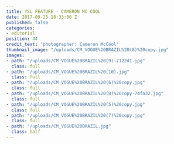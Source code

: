 ```yaml
---
title: YSL FEATURE - CAMERON MC COOL
date: 2017-09-25 18:33:00 Z
published: false
categories:
- editorial
position: 44
credit_text: 'photographer: Cameron McCool'
thumbnail_image: "/uploads/CM_VOGUE%20BRAZIL%20(8)%20copy.jpg"
images:
- path: "/uploads/CM_VOGUE%20BRAZIL%20(9)-7122d1.jpg"
  class: full
- path: "/uploads/CM_VOGUE%20BRAZIL%20(10).jpg"
  class: full
- path: "/uploads/CM_VOGUE%20BRAZIL%20(6)%20copy.jpg"
  class: full
- path: "/uploads/CM_VOGUE%20BRAZIL%20(8)%20copy-74fa32.jpg"
  class: full
- path: "/uploads/CM_VOGUE%20BRAZIL%20(5)%20copy.jpg"
  class: full
- path: "/uploads/CM_VOGUE%20BRAZIL%20(7)%20copy.jpg"
  class: full
- path: "/uploads/CM_VOGUE%20BRAZIL.jpg"
  class: half
---
```


